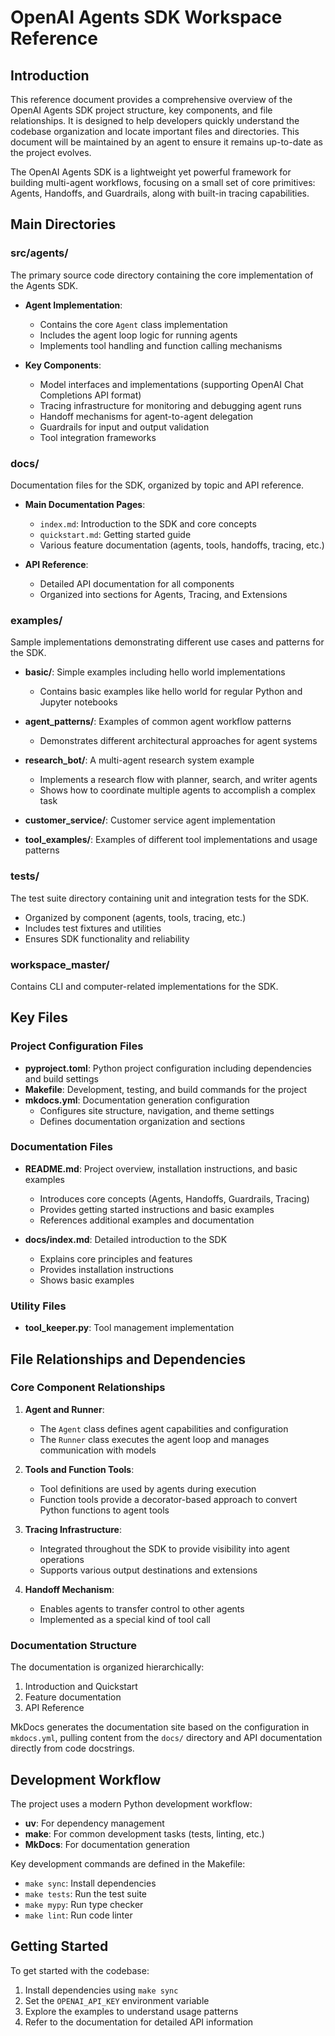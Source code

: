 # OpenAI Agents SDK Workspace Reference

## Introduction

This reference document provides a comprehensive overview of the OpenAI Agents SDK project structure, key components, and file relationships. It is designed to help developers quickly understand the codebase organization and locate important files and directories. This document will be maintained by an agent to ensure it remains up-to-date as the project evolves.

The OpenAI Agents SDK is a lightweight yet powerful framework for building multi-agent workflows, focusing on a small set of core primitives: Agents, Handoffs, and Guardrails, along with built-in tracing capabilities.

## Main Directories

### src/agents/

The primary source code directory containing the core implementation of the Agents SDK.

- **Agent Implementation**:
  - Contains the core `Agent` class implementation
  - Includes the agent loop logic for running agents
  - Implements tool handling and function calling mechanisms
  
- **Key Components**:
  - Model interfaces and implementations (supporting OpenAI Chat Completions API format)
  - Tracing infrastructure for monitoring and debugging agent runs
  - Handoff mechanisms for agent-to-agent delegation
  - Guardrails for input and output validation
  - Tool integration frameworks

### docs/

Documentation files for the SDK, organized by topic and API reference.

- **Main Documentation Pages**:
  - `index.md`: Introduction to the SDK and core concepts
  - `quickstart.md`: Getting started guide
  - Various feature documentation (agents, tools, handoffs, tracing, etc.)
  
- **API Reference**:
  - Detailed API documentation for all components
  - Organized into sections for Agents, Tracing, and Extensions

### examples/

Sample implementations demonstrating different use cases and patterns for the SDK.

- **basic/**: Simple examples including hello world implementations
  - Contains basic examples like hello world for regular Python and Jupyter notebooks
  
- **agent_patterns/**: Examples of common agent workflow patterns
  - Demonstrates different architectural approaches for agent systems
  
- **research_bot/**: A multi-agent research system example
  - Implements a research flow with planner, search, and writer agents
  - Shows how to coordinate multiple agents to accomplish a complex task
  
- **customer_service/**: Customer service agent implementation
  
- **tool_examples/**: Examples of different tool implementations and usage patterns

### tests/

The test suite directory containing unit and integration tests for the SDK.

- Organized by component (agents, tools, tracing, etc.)
- Includes test fixtures and utilities
- Ensures SDK functionality and reliability

### workspace_master/

Contains CLI and computer-related implementations for the SDK.

## Key Files

### Project Configuration Files

- **pyproject.toml**: Python project configuration including dependencies and build settings
- **Makefile**: Development, testing, and build commands for the project
- **mkdocs.yml**: Documentation generation configuration
  - Configures site structure, navigation, and theme settings
  - Defines documentation organization and sections

### Documentation Files

- **README.md**: Project overview, installation instructions, and basic examples
  - Introduces core concepts (Agents, Handoffs, Guardrails, Tracing)
  - Provides getting started instructions and basic examples
  - References additional examples and documentation

- **docs/index.md**: Detailed introduction to the SDK
  - Explains core principles and features
  - Provides installation instructions
  - Shows basic examples

### Utility Files

- **tool_keeper.py**: Tool management implementation

## File Relationships and Dependencies

### Core Component Relationships

1. **Agent and Runner**: 
   - The `Agent` class defines agent capabilities and configuration
   - The `Runner` class executes the agent loop and manages communication with models

2. **Tools and Function Tools**:
   - Tool definitions are used by agents during execution
   - Function tools provide a decorator-based approach to convert Python functions to agent tools

3. **Tracing Infrastructure**:
   - Integrated throughout the SDK to provide visibility into agent operations
   - Supports various output destinations and extensions

4. **Handoff Mechanism**:
   - Enables agents to transfer control to other agents
   - Implemented as a special kind of tool call

### Documentation Structure

The documentation is organized hierarchically:
1. Introduction and Quickstart
2. Feature documentation
3. API Reference

MkDocs generates the documentation site based on the configuration in `mkdocs.yml`, pulling content from the `docs/` directory and API documentation directly from code docstrings.

## Development Workflow

The project uses a modern Python development workflow:
- **uv**: For dependency management
- **make**: For common development tasks (tests, linting, etc.)
- **MkDocs**: For documentation generation

Key development commands are defined in the Makefile:
- `make sync`: Install dependencies
- `make tests`: Run the test suite
- `make mypy`: Run type checker
- `make lint`: Run code linter

## Getting Started

To get started with the codebase:
1. Install dependencies using `make sync`
2. Set the `OPENAI_API_KEY` environment variable
3. Explore the examples to understand usage patterns
4. Refer to the documentation for detailed API information

